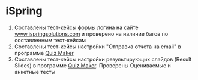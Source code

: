 # iSpring
1. Составлены тест-кейсы формы логина на сайте www.ispringsolutions.com и проверено на наличие багов по составленным тест-кейсам
2. Составлены тест-кейсы настройки "Отправка отчета на email" в программе [Quiz Maker](https://www.ispringsolutions.com/ispring-quizmaker)
3. Составлены тест-кейсы настройки результирующих слайдов (Result Slides) в программе [Quiz Maker](https://www.ispringsolutions.com/ispring-quizmaker). Проверены Оцениваемые и анкетные тесты
